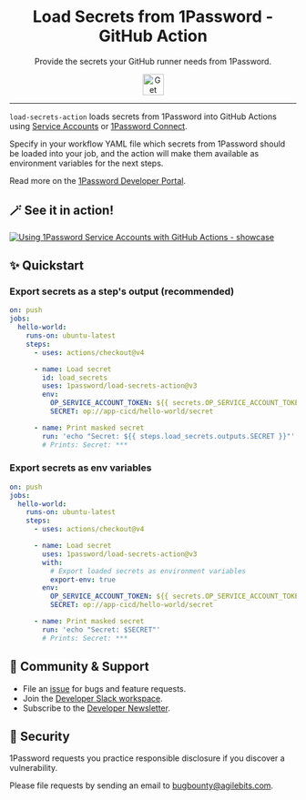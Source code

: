 <!-- Image sourced from https://blog.1password.com/1password-service-accounts/ -->
<img alt="" role="img" src="https://blog.1password.com/posts/2023/1password-service-accounts/header.png"/>

<div align="center">
  <h1>Load Secrets from 1Password - GitHub Action</h1>
  <p>Provide the secrets your GitHub runner needs from 1Password.</p>
  <a href="https://developer.1password.com/docs/ci-cd/github-actions">
    <img alt="Get started" src="https://user-images.githubusercontent.com/45081667/226940040-16d3684b-60f4-4d95-adb2-5757a8f1bc15.png" height="37"/>
  </a>
</div>

---

`load-secrets-action` loads secrets from 1Password into GitHub Actions using [Service Accounts](https://developer.1password.com/docs/service-accounts) or [1Password Connect](https://developer.1password.com/docs/connect).

Specify in your workflow YAML file which secrets from 1Password should be loaded into your job, and the action will make them available as environment variables for the next steps.

Read more on the [1Password Developer Portal](https://developer.1password.com/docs/ci-cd/github-actions).

## 🪄 See it in action!

[![Using 1Password Service Accounts with GitHub Actions - showcase](https://img.youtube.com/vi/kVBl5iQYgSA/maxresdefault.jpg)](https://www.youtube.com/watch?v=kVBl5iQYgSA "Using 1Password Service Accounts with GitHub Actions")

## ✨ Quickstart

### Export secrets as a step's output (recommended)

```yml
on: push
jobs:
  hello-world:
    runs-on: ubuntu-latest
    steps:
      - uses: actions/checkout@v4

      - name: Load secret
        id: load_secrets
        uses: 1password/load-secrets-action@v3
        env:
          OP_SERVICE_ACCOUNT_TOKEN: ${{ secrets.OP_SERVICE_ACCOUNT_TOKEN }}
          SECRET: op://app-cicd/hello-world/secret

      - name: Print masked secret
        run: 'echo "Secret: ${{ steps.load_secrets.outputs.SECRET }}"'
        # Prints: Secret: ***
```

### Export secrets as env variables

```yml
on: push
jobs:
  hello-world:
    runs-on: ubuntu-latest
    steps:
      - uses: actions/checkout@v4

      - name: Load secret
        uses: 1password/load-secrets-action@v3
        with:
          # Export loaded secrets as environment variables
          export-env: true
        env:
          OP_SERVICE_ACCOUNT_TOKEN: ${{ secrets.OP_SERVICE_ACCOUNT_TOKEN }}
          SECRET: op://app-cicd/hello-world/secret

      - name: Print masked secret
        run: 'echo "Secret: $SECRET"'
        # Prints: Secret: ***
```

## 💙 Community & Support

- File an [issue](https://github.com/1Password/load-secrets-action/issues) for bugs and feature requests.
- Join the [Developer Slack workspace](https://developer.1password.com/joinslack).
- Subscribe to the [Developer Newsletter](https://1password.com/dev-subscribe/).

## 🔐 Security

1Password requests you practice responsible disclosure if you discover a vulnerability.

Please file requests by sending an email to bugbounty@agilebits.com.
